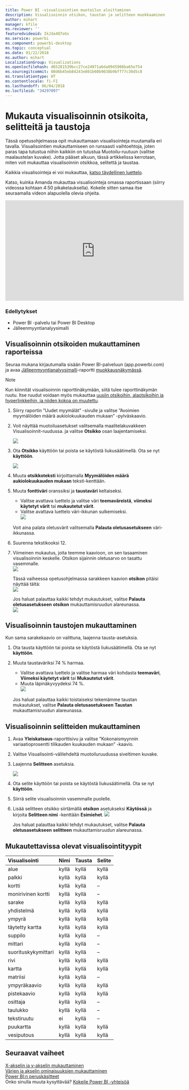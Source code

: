 ```yaml
---
title: Power BI -visualisointien muotoilun aloittaminen
description: Visualisoinnin otsikon, taustan ja selitteen muokkaaminen
author: mihart
manager: kfile
ms.reviewer: ''
featuredvideoid: IkJda4O7oGs
ms.service: powerbi
ms.component: powerbi-desktop
ms.topic: conceptual
ms.date: 01/22/2018
ms.author: mihart
LocalizationGroup: Visualizations
ms.openlocfilehash: d65281539bcc27ce24971a6da0945908ba65e754
ms.sourcegitcommit: 80d6b45eb84243e801b60b9038b9bff77c30d5c8
ms.translationtype: HT
ms.contentlocale: fi-FI
ms.lasthandoff: 06/04/2018
ms.locfileid: "34297097"
---
```

# <a name="customize-visualization-titles-legends-and-backgrounds"></a>Mukauta visualisoinnin otsikoita, selitteitä ja taustoja
Tässä opetusohjelmassa opit mukauttamaan visualisointeja muutamalla eri tavalla.   Visualisointien mukauttamiseen on runsaasti vaihtoehtoja, joten paras tapa tutustua niihin kaikkiin on tutustua Muotoilu-ruutuun (valitse maalaustelan kuvake).  Jotta pääset alkuun, tässä artikkelissa kerrotaan, miten voit mukauttaa visualisoinnin otsikkoa, selitettä ja taustaa.  

Kaikkia visualisointeja ei voi mukauttaa, [katso täydellinen luettelo](#list).  

Katso, kuinka Amanda mukauttaa visualisointeja omassa raportissaan (siirry videossa kohtaan 4:50 pikakelauksella). Kokeile sitten samaa itse seuraamalla videon alapuolella olevia ohjeita.

<iframe width="560" height="315" src="https://www.youtube.com/embed/IkJda4O7oGs" frameborder="0" allowfullscreen></iframe>

### <a name="prerequisites"></a>Edellytykset
- Power BI -palvelu tai Power BI Desktop
- Jälleenmyyntianalyysimalli

## <a name="customize-visualization-titles-in-reports"></a>Visualisoinnin otsikoiden mukauttaminen raporteissa
Seuraa mukana kirjautumalla sisään Power BI-palveluun (app.powerbi.com) ja avaa [Jälleenmyyntianalyysimalli](sample-datasets.md)-raportti [muokkausnäkymässä](service-interact-with-a-report-in-editing-view.md).

> [!NOTE]
> Kun kiinnität visualisoinnin raporttinäkymään, siitä tulee raporttinäkymän ruutu.  Itse ruudut voidaan myös mukauttaa [uusiin otsikoihin, alaotsikoihin ja hyperlinkkeihin, ja niiden kokoa on muutettu](service-dashboard-edit-tile.md).
> 
> 

1. Siirry raportin ”Uudet myymälät” -sivulle ja valitse ”Avoimien myymälöiden määrä aukiolokuukauden mukaan” -pylväskaavio.
2. Voit näyttää muotoiluasetukset valitsemalla maalitelakuvakkeen Visualisoinnit-ruudussa.  ja valitse **Otsikko** osan laajentamiseksi.  
   
   ![](media/power-bi-visualization-customize-title-background-and-legend/power-bi-formatting-menu.png)
3. Ota **Otsikko** käyttöön tai poista se käytöstä liukusäätimellä. Ota se nyt **käyttöön**.  
   
   ![](media/power-bi-visualization-customize-title-background-and-legend/onoffslider.png)
4. Muuta **otsikkoteksti** kirjoittamalla **Myymälöiden määrä aukiolokuukauden mukaan** teksti-kenttään.  
5. Muuta **fonttiväri** oranssiksi ja **taustaväri** keltaiseksi.
   
   * Valitse avattava luettelo ja valitse väri **teemaväreistä**, **viimeksi käytetyt värit** tai **mukautetut värit**.
   * Valitse avattava luettelo väri-ikkunan sulkemiseksi.  
     ![](media/power-bi-visualization-customize-title-background-and-legend/customizecolorpicker.png)
   
   Voit aina palata oletusvärit valitsemalla **Palauta oletusasetukseen** väri-ikkunassa.
6. Suurenna tekstikooksi 12.
7. Viimeinen mukautus, joita teemme kaavioon, on sen tasaaminen visualisoinnin keskelle. Otsikon sijainnin oletusarvo on tasattu vasemmalle.  
   ![](media/power-bi-visualization-customize-title-background-and-legend/customizealign.png)
   
    Tässä vaiheessa opetusohjelmassa sarakkeen kaavion **otsikon** pitäisi näyttää tältä:  
    ![](media/power-bi-visualization-customize-title-background-and-legend/tutorialprogress1.png)
   
    Jos haluat palauttaa kaikki tehdyt mukautukset, valitse **Palauta oletusasetukseen** **otsikon** mukauttamisruudun alareunassa.  
    ![](media/power-bi-visualization-customize-title-background-and-legend/revertall.png)

## <a name="customize-visualization-backgrounds"></a>Visualisoinnin taustojen mukauttaminen
Kun sama sarakekaavio on valittuna, laajenna tausta-asetuksia.

1. Ota tausta käyttöön tai poista se käytöstä liukusäätimellä. Ota se nyt **käyttöön**.
2. Muuta taustaväriksi 74 % harmaa.
   
   * Valitse avattava luettelo ja valitse harmaa väri kohdasta **teemaväri**, **Viimeksi käytetyt värit** tai **Mukautetut värit**.
   * Muuta läpinäkyvyydeksi 74 %.   
     ![](media/power-bi-visualization-customize-title-background-and-legend/power-bi-customize-background.png)
   
   Jos haluat palauttaa kaikki toistaiseksi tekemämme taustan mukautukset, valitse **Palauta oletusasetukseen** **Taustan** mukauttamisruudun alareunassa.

## <a name="customize-visualization-legends"></a>Visualisoinnin selitteiden mukauttaminen
1. Avaa **Yleiskatsaus**-raporttisivu ja valitse ”Kokonaismyynnin variaatioprosentti tilikauden kuukauden mukaan” -kaavio.
2. Valitse Visualisointi-välilehdeltä muotoiluruudussa siveltimen kuvake.  
3. Laajenna **Selitteen** asetuksia.
   
      ![](media/power-bi-visualization-customize-title-background-and-legend/legend.png)
4. Ota selite käyttöön tai poista se käytöstä liukusäätimellä. Ota se nyt **käyttöön**.
5. Siirrä selite visualisoinnin vasemmalle puolelle.    
6. Lisää selitteen otsikko siirtämällä **otsikon** asetukseksi **Käytössä** ja kirjoita **Selitteen nimi** -kenttään **Esimiehet**.
   ![](media/power-bi-visualization-customize-title-background-and-legend/legend-move.png)
   
   Jos haluat palauttaa kaikki tehdyt mukautukset, valitse **Palauta oletusasetukseen** **selitteen** mukauttamisruudun alareunassa.

<a name="list"></a>

## <a name="visualization-types-that-can-be-customized"></a>Mukautettavissa olevat visualisointityypit
| Visualisointi | Nimi | Tausta | Selite |
|:--- |:--- |:--- |:--- |
| alue |kyllä |kyllä |kyllä |
| palkki |kyllä |kyllä |kyllä |
| kortti |kyllä |kyllä |– |
| monirivinen kortti |kyllä |kyllä |– |
| sarake |kyllä |kyllä |kyllä |
| yhdistelmä |kyllä |kyllä |kyllä |
| ympyrä |kyllä |kyllä |kyllä |
| täytetty kartta |kyllä |kyllä |kyllä |
| suppilo |kyllä |kyllä |– |
| mittari |kyllä |kyllä |– |
| suorituskykymittari |kyllä |kyllä |– |
| rivi |kyllä |kyllä |kyllä |
| kartta |kyllä |kyllä |kyllä |
| matriisi |kyllä |kyllä |– |
| ympyräkaavio |kyllä |kyllä |kyllä |
| pistekaavio |kyllä |kyllä |kyllä |
| osittaja |kyllä |kyllä |– |
| taulukko |kyllä |kyllä |– |
| tekstiruutu |ei |kyllä |– |
| puukartta |kyllä |kyllä |kyllä |
| vesiputous |kyllä |kyllä |kyllä |

## <a name="next-steps"></a>Seuraavat vaiheet
[X-akselin ja y-akselin mukauttaminen](power-bi-visualization-customize-x-axis-and-y-axis.md)  
[Värien ja akselin ominaisuuksien mukauttaminen](service-getting-started-with-color-formatting-and-axis-properties.md)  
[Power BI:n peruskäsitteet](service-basic-concepts.md)  
Onko sinulla muuta kysyttävää? [Kokeile Power BI -yhteisöä](http://community.powerbi.com/)

